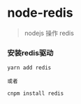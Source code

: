 # node-redis

> nodejs 操作 redis

### 安装redis驱动

    yarn add redis

    或者

    cnpm install redis

### 
